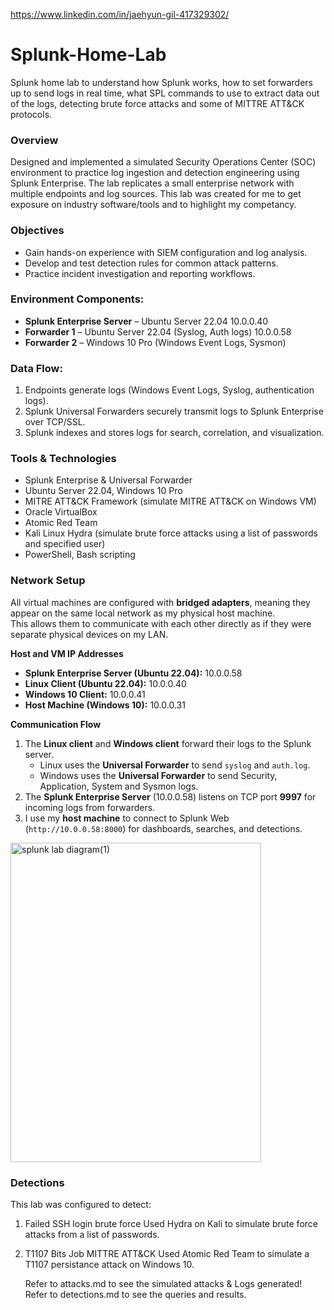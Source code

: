 https://www.linkedin.com/in/jaehyun-gil-417329302/
# Splunk-Home-Lab
Splunk home lab to understand how Splunk works, how to set forwarders up to send logs in real time, what SPL commands to use to extract data out of the logs, detecting brute force attacks and some of MITTRE ATT&amp;CK protocols.



### Overview

Designed and implemented a simulated Security Operations Center (SOC) environment to practice log ingestion and detection engineering using Splunk Enterprise. The lab replicates a small enterprise network with multiple endpoints and log sources. This lab was created for me to get exposure on industry software/tools and to highlight my competancy. 

### Objectives

- Gain hands-on experience with SIEM configuration and log analysis.
- Develop and test detection rules for common attack patterns.
- Practice incident investigation and reporting workflows.

### Environment Components:

- **Splunk Enterprise Server** – Ubuntu Server 22.04 10.0.0.40
- **Forwarder 1** – Ubuntu Server 22.04 (Syslog, Auth logs) 10.0.0.58
- **Forwarder 2** – Windows 10 Pro (Windows Event Logs, Sysmon)

### Data Flow:

1. Endpoints generate logs (Windows Event Logs, Syslog, authentication logs).
2. Splunk Universal Forwarders securely transmit logs to Splunk Enterprise over TCP/SSL.
3. Splunk indexes and stores logs for search, correlation, and visualization.

 ### Tools & Technologies
 
- Splunk Enterprise & Universal Forwarder
- Ubuntu Server 22.04, Windows 10 Pro
- MITRE ATT&CK Framework (simulate MITRE ATT&CK on Windows VM)
- Oracle VirtualBox
- Atomic Red Team
- Kali Linux Hydra (simulate brute force attacks using a list of passwords and specified user)
- PowerShell, Bash scripting

### Network Setup

All virtual machines are configured with **bridged adapters**, meaning they appear on the same local network as my physical host machine.  
This allows them to communicate with each other directly as if they were separate physical devices on my LAN.

**Host and VM IP Addresses**
- **Splunk Enterprise Server (Ubuntu 22.04):** 10.0.0.58
- **Linux Client (Ubuntu 22.04):** 10.0.0.40
- **Windows 10 Client:** 10.0.0.41
- **Host Machine (Windows 10):** 10.0.0.31

**Communication Flow**
1. The **Linux client** and **Windows client** forward their logs to the Splunk server.
   - Linux uses the **Universal Forwarder** to send `syslog` and `auth.log`.
   - Windows uses the **Universal Forwarder** to send Security, Application, System and Sysmon logs.
2. The **Splunk Enterprise Server** (10.0.0.58) listens on TCP port **9997** for incoming logs from forwarders.
3. I use my **host machine** to connect to Splunk Web (`http://10.0.0.58:8000`) for dashboards, searches, and detections.

<img width="401" height="511" alt="splunk lab diagram(1)" src="https://github.com/user-attachments/assets/c260d92d-0f61-49b0-9b7a-d375e75c5e35" />


### Detections
This lab was configured to detect:
1. Failed SSH login brute force
   Used Hydra on Kali to simulate brute force attacks from a list of passwords.
2. T1107 Bits Job MITTRE ATT&CK
   Used Atomic Red Team to simulate a T1107 persistance attack on Windows 10.

   Refer to attacks.md to see the simulated attacks & Logs generated!
   Refer to detections.md to see the queries and results.
